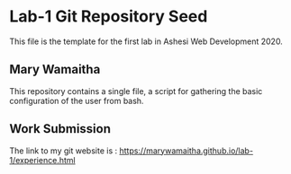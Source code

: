 # Lab-1 Git Repository Seed

This file is the template for the first lab in Ashesi Web Development 2020.

## Mary Wamaitha

This repository contains a single file, a script for gathering the basic configuration of the user from bash.

## Work Submission

The link to my git website is : https://marywamaitha.github.io/lab-1/experience.html
